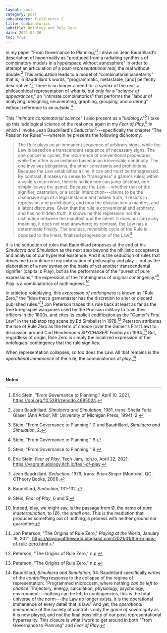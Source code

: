 ```yaml
---
layout: post
category: post
subcategory: field-notes-2
title: Combinatorics
subtitle: Ontology and Rule Zero
date: 2021-04-26
toc: true
---
```


In my paper "From Governance to Planning,"[^1] I draw on Jean Baudrillard's description of hyperreality as "produced from a radiating synthesis of combinatory models in a hyperspace without atmosphere" in order to attempt an articulation of a *post-representational real*, the real without double.[^2] This articulation leads to a model of "combinatorial planetarity" that is, in Baudrillard's words, "programmatic, metastable, [and] perfectly descriptive."[^3] There is no longer a need for a *syntax* of the real, a philosophical representation of *what is*, but only for a "*science of appearances*," an "intimate combinatorics" that performs the "labour of analyzing, designing, enumerating, graphing, grouping, and ordering" without reference to an *outside*.[^4]

This "*intimate combinatorial science*" I also present as a "*ludology*."[^5] I take up this ludological science of the real once again in my *Fear of Play*,[^6] in which I invoke Jean Baudrillard's *Seduction*[^7]---specifically the chapter "The Passion for Rules"---wherein he presents the following dichotomy:

> The Rule plays on an immanent sequence of arbitrary signs, while the Law is based on a transcendent sequence of necessary signs. The one concerns cycles, the recurrence of conventional procedures, while the other is an instance based in an irreversible continuity. The one involves obligations, the other constraints and prohibitions. Because the Law establishes a line, it can and must be transgressed. By contrast, it makes no sense to "transgress" a game's rules; within a cycle's recurrence, there is no line one can jump (instead, one simply leaves the game). Because the Law---whether that of the signifier, castration, or a social interdiction---claims to be the discursive sign of a legal instance and hidden truth, it results in repression and prohibitions, and thus the division into a manifest and a latent discourse. Given that the rule is conventional and arbitrary, and has no hidden truth, it knows neither repression nor the distinction between the manifest and the latent. It does not carry any meaning, it does not lead anywhere; by contrast, the Law has a determinate finality. The endless, reversible cycle of the Rule is opposed to the linear, finalized progression of the Law.[^8]

It is the seduction of rules that Baudrillard proposes at the end of his *Simulacra and Simulation* as the next step beyond the nihilistic acceptance and analysis of our hyperreal existence. And it is the seduction of rules that drives me to continue in my imbrication of philosophy and play---not as the elaboration of a new syntax on the basis of yet another transcendental signifier (capital *p* Play), but as the performance of the "purest of pure expressions," the expression of the "nothingness of original contingency."[^9] Play is a combinatorics of nothingness.[^10]

In tabletop roleplaying, this *expression of nothingness* is known as "Rule Zero," the "idea that a gamemaster has the discretion to alter or discard published rules."[^11] Jon Peterson traces this rule back at least as far as the free kriegsspiel wargames used by the Prussian military to train their officers in the 1800s, and cites its explicit codification as the "Gamer's First Law" in the tabletop rpg scene by Ed Simbalist in 1978.[^12] Peterson attributes the rise of Rule Zero as the term of choice (over the Gamer's First Law) to discussion around Carl Henderson's *SPYCHASER: Fantasy* in 1994.[^13] But, regardless of origin, Rule Zero is simply the localized expression of the *ontological* contingency that the rule signifies.

When representation collapses, so too does the Law. All that remains is the *operational immanence* of the rule, the combinatorics of *play*.[^14]

<br>

#### Notes

[^1]: Eric Stein, "From Governance to Planning," April 10, 2021, <https://doi.org/10.5281/zenodo.4685024>.
[^2]: Jean Baudrillard, *Simulacra and Simulation*, 1981, trans. Sheila Faria Glaser (Ann Arbor, MI: University of Michigan Press, 1994), 2.
[^3]: Stein, "From Governance to Planning," 7, and Baudrillard, *Simulacra and Simulation*, 2.
[^4]: Stein, "From Governance to Planning," 9.
[^5]: Stein, "From Governance to Planning," 9.
[^6]: Eric Stein, *Fear of Play*, Tech Jam, itch.io, April 22, 2021, <https://vagrantludology.itch.io/fear-of-play>.
[^7]: Jean Baudrillard, *Seduction*, 1979, trans. Brian Singer (Montréal, QC: CTheory Books, 2001).
[^8]: Baudrillard, *Seduction*, 131-132.
[^9]: Stein, *Fear of Play*, 6 and 5.
[^10]: Indeed, play, we might say, is the passage from Ø, the name of *pure indetermination*, to {Ø}, the *small one*. This is the mediation that produces something out of nothing, a process with neither ground nor guarantee.
[^11]: Jon Peterson, "The Origins of Rule Zero," *Playing at the World*, January 16, 2021, <https://playingattheworld.blogspot.com/2021/01/the-origins-of-rule-zero.html>.
[^12]: Peterson, "The Origins of Rule Zero," n.p.
[^13]: Peterson, "The Origins of Rule Zero," n.p.
[^14]: Baudrillard, *Simulacra and Simulation*, 34. Baudrillard specifically writes of the *controlling* response to the collapse of the regime of representation: "Programmed microcosm, where nothing *can be left to chance*. Trajectory, energy, calculation, physiology, psychology, environment---nothing can be left to contingencies, this is the total universe of the norm---the Law no longer exists, it is the operational immanence of every detail that is law." And yet, the *operational immanence* of the society of control is only the *game of sovereignty* as it is now played, and not the final possibility of our post-representational hyperreality. This closure is what I work to get around in both "From Governance to Planning" and *Fear of Play*.
